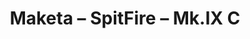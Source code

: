 ---
title: "Maketa – SpitFire – Mk.IX C"
price: "4300" 
desc: "N/A"
img_path: "/assets/img/AK148001.jpg"
brand: "AK"
available: true
special_offer: false
new: false
soon: false
cat: "010000"
subcat: "012100"
subsubcat: "00"
sifra: "AK148001"
---